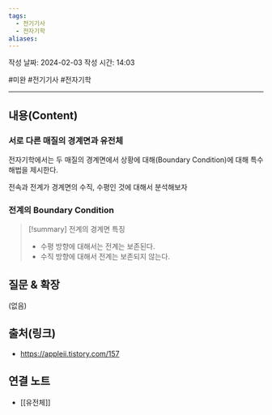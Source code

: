 ```yaml
---
tags:
  - 전기기사
  - 전자기학
aliases:
---
```

작성 날짜: 2024-02-03
작성 시간: 14:03

#미완 #전기기사 #전자기학 

----
## 내용(Content)
### 서로 다른 매질의 경계면과 유전체
전자기학에서는 두 매질의 경계면에서 상황에 대해(Boundary Condition)에 대해 특수 해법을 제시한다.

전속과 전계가 경계면의 수직, 수평인 것에 대해서 분석해보자

### 전계의 Boundary Condition
>[!summary] 전계의 경계면 특징
>- 수평 방향에 대해서는 전계는 보존된다.
>- 수직 방향에 대해서 전계는 보존되지 않는다.


## 질문 & 확장

(없음)

## 출처(링크)
- https://appleii.tistory.com/157

## 연결 노트
- [[유전체]]









